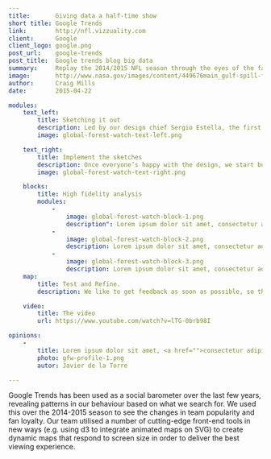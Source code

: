 ```yaml
---
title:       Giving data a half-time show
short title: Google Trends
link:        http://nfl.vizzuality.com
client:      Google
client_logo: google.png
post_url:    google-trends
post_title:  Google trends blog big data
summary:     Replay the 2014/2015 NFL season through the eyes of the fans using Google Trends data 
image:       http://www.nasa.gov/images/content/449676main_gulf-spill-full.jpg
author:      Craig Mills
date:        2015-04-22

modules:
    text_left:
        title: Sketching it out
        description: Led by our design chief Sergio Estella, the first step the team takes is to put together drawings and mock-ups that show what the visualisation could look like. We then test the sketches with different stakeholders to see how they react and refine them based on feedback 
        image: global-forest-watch-text-left.png

    text_right:
        title: Implement the sketches
        description: Once everyone’s happy with the design, we start building. Working with multiple languages and techniques, we develop bespoke applications that unleash the vision in our designs; the only limit is our imagination.
        image: global-forest-watch-text-right.png

    blocks:
        title: High fidelity analysis
        modules:
            -
                image: global-forest-watch-block-1.png
                description": Lorem ipsum dolor sit amet, consectetur adipisicing elit, sed do eiusmod tempor incididunt ut labore et dolore magna aliqua.
            -
                image: global-forest-watch-block-2.png
                description: Lorem ipsum dolor sit amet, consectetur adipisicing elit, sed do eiusmod tempor incididunt ut labore et dolore magna aliqua.
            -
                image: global-forest-watch-block-3.png
                description: Lorem ipsum dolor sit amet, consectetur adipisicing elit, sed do eiusmod tempor incididunt ut labore et dolore magna aliqua.
    map:
        title: Test and Refine.
        description: We like to get feedback as soon as possible, so that we build products that fit the needs of a user. Based on that, we keep making the product better until we finish with a beautiful visualisation.  

    video:
        title: The video
        url: https://www.youtube.com/watch?v=lTG-0brb98I

opinions:
    -
        title: Lorem ipsum dolor sit amet, <a href="">consectetur adipisicing</a> elit, sed do eiusmod tempor incididunt.
        photo: gfw-profile-1.png
        autor: Javier de la Torre

---
```


Google Trends has been used as a social barometer over the last few years, revealing patterns in our behaviour based on what we search for. We used this over the 2014-2015 season to see the changes in team popularity and fan loyalty. Our team utilised a number of cutting-edge front-end tools in new ways (e.g. using d3 to integrate animated maps on SVG) to create dynamic maps that respond to screen size in order to deliver the best viewing experience. 
